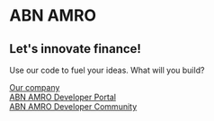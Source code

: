 # ABN AMRO
## Let's innovate finance! 
Use our code to fuel your ideas. What will you build?

[Our company](https://www.abnamro.com/)  
[ABN AMRO Developer Portal](https://developer.abnamro.com/)  
[ABN AMRO Developer Community](https://developer.abnamro.com/community)
